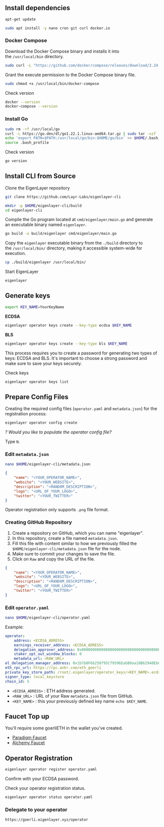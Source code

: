 ## Install dependencies

```bash
apt-get update
```

```bash
sudo apt install -y nano cron git curl docker.io
```

### Docker Compose
Download the Docker Compose binary and installs it into the `/usr/local/bin` directory.
```bash
sudo curl -L "https://github.com/docker/compose/releases/download/2.24.7/docker-compose-$(uname -s)-$(uname -m)" -o /usr/local/bin/docker-compose
```

Grant the execute permission to the Docker Compose binary file.
```bash
sudo chmod +x /usr/local/bin/docker-compose
```

Check version
```bash
docker --version
docker-compose --version
```

### Install Go

```bash
sudo rm -rf /usr/local/go
curl -L https://go.dev/dl/go1.22.1.linux-amd64.tar.gz | sudo tar -xzf - -C /usr/local
echo 'export PATH=$PATH:/usr/local/go/bin:$HOME/go/bin' >> $HOME/.bash_profile
source .bash_profile
```

Check version
```bash
go version
```

## Install CLI from Source

Clone the EigenLayer repository
```bash
git clone https://github.com/Layr-Labs/eigenlayer-cli
```

```bash
mkdir -p $HOME/eigenlayer-cli/build
cd eigenlayer-cli
```

Compile the Go program located at `cmd/eigenlayer/main.go` and generate an executable binary named `eigenlayer`.
```bash
go build -o build/eigenlayer cmd/eigenlayer/main.go
```

Copy the `eigenlayer` executable binary from the `./build` directory to the `/usr/local/bin/` directory, making it accessible system-wide for execution.
```bash
cp ./build/eigenlayer /usr/local/bin/
```

Start EigenLayer
```bash
eigenlayer
```

## Generate keys

```bash
export KEY_NAME=YourKeyName
```

**ECDSA**
```bash
eigenlayer operator keys create --key-type ecdsa $KEY_NAME
```

**BLS**
```bash
eigenlayer operator keys create --key-type bls $KEY_NAME
```

This process requires you to create a password for generating two types of keys: ECDSA and BLS. It's important to choose a strong password and make sure to save your keys securely.

Check keys
```bash
eigenlayer operator keys list
```

## Prepare Config Files

Creating the required config files (`operator.yaml` and `metadata.json`) for the registration process:

```bash
eigenlayer operator config create
```

*? Would you like to populate the operator config file?*

Type `N`.

### Edit `metadata.json`

```bash
nano $HOME/eigenlayer-cli/metadata.json
```

```json
{
	"name": "<YOUR_OPERATOR_NAME>",
	"website": "<YOUR_WEBSITE>",
	"description": "<RANDOM_DESCRIPTION>",
	"logo": "<URL_OF_YOUR_LOGO>",
	"twitter": "<YOUR_TWITTER>"
}
```

Operator registration only supports `.png` file format.

### Creating GitHub Repository

1. Create a repository on GitHub, which you can name "eigenlayer".
2. In this repository, create a file named `metadata.json`.
3. Fill this file with content similar to how we previously filled the `$HOME/eigenlayer-cli/metadata.json` file for the node.
4. Make sure to commit your changes to save the file.
5. Click on `Raw` and copy the URL of the file.

```json
{
	"name": "<YOUR_OPERATOR_NAME>",
	"website": "<YOUR_WEBSITE>",
	"description": "<RANDOM_DESCRIPTION>",
	"logo": "<URL_OF_YOUR_LOGO>",
	"twitter": "<YOUR_TWITTER>"
}
```

### Edit `operator.yaml`

```bash
nano $HOME/eigenlayer-cli/operator.yaml
```

Example:
```yaml
operator:
    address: <ECDSA_ADRESS>
    earnings_receiver_address: <ECDSA_ADRESS>
    delegation_approver_address: 0x0000000000000000000000000000000000000000
    staker_opt_out_window_blocks: 0
    metadata_url: <RAW_URL>
el_delegation_manager_address: 0x1b7b8F6b258f95Cf9596EabB9aa18B62940Eb0a8
eth_rpc_url: https://rpc.ankr.com/eth_goerli
private_key_store_path: /root/.eigenlayer/operator_keys/<KEY_NAME>.ecdsa.key.json
signer_type: local_keystore
chain_id: 5
```

- `<ECDSA_ADRESS>` : ETH address generated.
- `<RAW_URL>` : URL of your Raw `metadata.json` file from GitHub.
- `<KEY_NAME>` : this your previously defined key name `echo $KEY_NAME`.


## Faucet Top up

You'll require some goerliETH in the wallet you've created.

- [Paradigm Faucet](https://faucet.paradigm.xyz/)
- [Alchemy Faucet](https://www.alchemy.com/faucets/ethereum-goerli)


## Operator Registration

```bash
eigenlayer operator register operator.yaml
```

Confirm with your ECDSA password.

Check your operator registration status.
```bash
eigenlayer operator status operator.yaml
```

### Delegate to your operator

```
https://goerli.eigenlayer.xyz/operator
```
